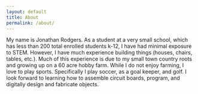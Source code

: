```yaml
---
layout: default
title: About
permalink: /about/
---
```


My name is Jonathan Rodgers. As a student at a very small school, which has less than 200 total enrolled students k-12, I have had minimal exposure to STEM. However, I have much experience building things (houses, chairs, tables, etc.). Much of this experience is due to my small town country roots and growing up on a 60 acre hobby farm. While I do not enjoy farming, I love to play sports. Specifically I play soccer, as a goal keeper, and golf. I look forward to learning how to assemble circuit boards, program, and digitally design and fabricate objects.